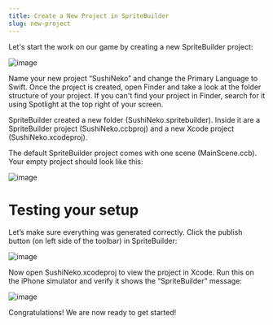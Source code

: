 ```yaml
---
title: Create a New Project in SpriteBuilder
slug: new-project
---
```


Let's start the work on our game by creating a new SpriteBuilder project:

![image](https://s3.amazonaws.com/mgwu-misc/Spritebuilder+Tutorial/Spritebuilder_NewProject.png)

Name your new project “SushiNeko” and change the Primary Language to Swift. Once the project is created, open Finder and take a look at the folder structure of your project. If you can't find your project in Finder, search for it using Spotlight at the top right of your screen.

<!-- TODO: CONSIDER ADDING IN RELEVENT SCREENSHOT
The folder structure should look something like this:

![image](https://s3.amazonaws.com/mgwu-misc/Spritebuilder+Tutorial/Spritebuilder_Filesystem.png) -->

SpriteBuilder created a new folder (SushiNeko.spritebuilder). Inside it are a SpriteBuilder project (SushiNeko.ccbproj) and a new Xcode project (SushiNeko.xcodeproj).

The default SpriteBuilder project comes with one scene (MainScene.ccb). Your empty project should look like this:

![image](https://s3.amazonaws.com/mgwu-misc/Spritebuilder+Tutorial/Sprtebuilder_EmptyProject.png)

Testing your setup
==================

Let’s make sure everything was generated correctly. Click the publish button (on left side of the toolbar) in SpriteBuilder:

![image](https://s3.amazonaws.com/mgwu-misc/Spritebuilder+Tutorial/Spritebuilder_Publish.png)

Now open SushiNeko.xcodeproj to view the project in Xcode. Run this on the iPhone simulator and verify it shows the “SpriteBuilder” message:

![image](https://s3.amazonaws.com/mgwu-misc/Spritebuilder+Tutorial/Spritebuilder_Xcode_Launch.png)

Congratulations! We are now ready to get started!
